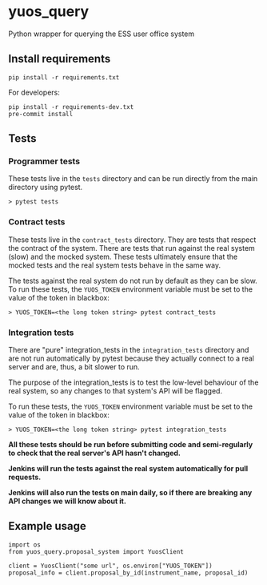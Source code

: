 # yuos_query
Python wrapper for querying the ESS user office system

## Install requirements
```
pip install -r requirements.txt
```

For developers:
```
pip install -r requirements-dev.txt
pre-commit install
```

## Tests
### Programmer tests
These tests live in the `tests` directory and can be run directly from the main directory using pytest.
```
> pytest tests
```

### Contract tests
These tests live in the `contract_tests` directory. They are tests that respect the contract of the system.
There are tests that run against the real system (slow) and the mocked system. These tests ultimately ensure that the
mocked tests and the real system tests behave in the same way.

The tests against the real system do not run by default as they can be slow. To run these tests, the `YUOS_TOKEN`
environment variable must be set to the value of the token in blackbox:

```
> YUOS_TOKEN=<the long token string> pytest contract_tests
```

### Integration tests
There are "pure" integration_tests in the `integration_tests` directory and are not run automatically by pytest because they
actually connect to a real server and are, thus, a bit slower to run.

The purpose of the integration_tests is to test the low-level behaviour of the real system, so any changes to that system's
API will be flagged.

To run these tests, the `YUOS_TOKEN` environment variable must be set to the value of the token in blackbox:

```
> YUOS_TOKEN=<the long token string> pytest integration_tests
```

**All these tests should be run before submitting code and semi-regularly to check that the real server's API hasn't changed.**

**Jenkins will run the tests against the real system automatically for pull requests.**

**Jenkins will also run the tests on main daily, so if there are breaking any API changes we will know about it.**

## Example usage

```
import os
from yuos_query.proposal_system import YuosClient

client = YuosClient("some url", os.environ["YUOS_TOKEN"])
proposal_info = client.proposal_by_id(instrument_name, proposal_id)
```
